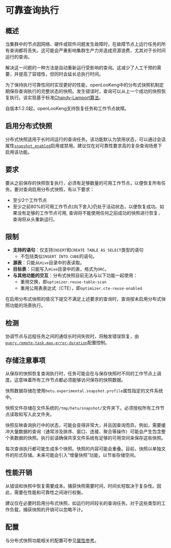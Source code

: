 # 可靠查询执行

## 概述

当集群中的节点因网络、硬件或软件问题发生故障时，在故障节点上运行任务的所有查询都将丢失。这可能会严重影响集群生产力并造成资源浪费，尤其对于长时间运行的查询。

解决这一问题的一种方法是自动重新运行受影响的查询。这减少了人工干预的需要，并提高了容错性，但同时会延长总执行时间。

为了保持执行可靠性同时实现更好的性能，openLooKeng中的分布式快照机制定期保存查询执行的完整状态的快照。发生错误时，查询可以从上一个成功的快照恢复执行。该实现基于标准[Chandy-Lamport算法](https://en.wikipedia.org/wiki/Chandy%E2%80%93Lamport_algorithm)。

自版本1.2.0起，openLooKeng支持恢复任务和工作节点故障。

## 启用分布式快照

分布式快照适用于长时间运行的查询任务。该功能默认为禁用状态，可以通过会话属性[`snapshot_enabled`](properties.html#snapshot_enabled)启用或禁用。建议仅在对可靠性要求高的复杂查询场景下启用该功能。

## 要求

要从之前保存的快照恢复执行，必须有足够数量的可用工作节点，以便恢复所有任务。要对查询启用分布式快照，有以下要求：

- 至少2个工作节点
- 至少之前80%的可用工作节点(向下舍入)仍处于活动状态，以便恢复成功。如果没有足够的工作节点可用, 查询将不能使用任何之前成功的快照进行恢复，查询将从头重新运行。

## 限制

- **支持的语句**：仅支持`INSERT`和`CREATE TABLE AS SELECT`类型的语句
  - 不包括类似`INSERT INTO CUBE`的语句。
- **源表**：只能从`Hive`目录中的表读取。
- **目标表**：只能写入`Hive`目录中的表，格式为`ORC`。
- **与其他功能的交互**：分布式快照目前无法与以下功能一起使用：
  - 重用交换，即`optimizer.reuse-table-scan`
  - 重用公用表表达式（CTE），即`optimizer.cte-reuse-enabled`

在启用分布式快照的情况下提交不满足上述要求的查询时，查询按未启用分布式快照功能的场景执行。

## 检测

协调节点与远程任务之间的通信长时间失败时，将触发错误恢复，由[`query.remote-task.max-error-duration`](properties.html#queryremote-taskmax-error-duration)配置控制。

## 存储注意事项

从保存的快照恢复查询执行时，任务可能会在与保存快照时不同的工作节点上调度。这意味着所有工作节点都必须能够访问保存的快照数据。

快照数据存储在使用`hetu.experimental.snapshot.profile`属性指定的文件系统中。

快照文件存储在文件系统的`/tmp/hetu/snapshot/`文件夹下。必须授权所有工作节点读取和写入此文件夹。

快照反映查询执行中的状态，可能会变得非常大，并且因查询而异。例如，需要缓冲大量数据的查询（通常涉及排序、窗口、连接、聚合等操作）可能会产生包含整个表数据的快照。执行前请确保共享文件系统有足够的可用空间来保存这些快照。

每次查询执行都可能生成多个快照。快照的内容可能会重叠。目前，快照以单独文件的形式存储。未来可能会引入“增量快照”功能，以节省存储空间。

## 性能开销

从错误和快照中恢复需要成本。捕获快照需要时间，时间长短取决于复杂性。因此，需要在性能和可靠性之间进行权衡。

建议仅在必要时启用分布式快照，如运行时间较长的查询任务。对于这些类型的工作负载，捕获快照的开销可以忽略不计。

## 配置

与分布式快照功能相关的配置可参见[属性参考](properties.html#分布式快照)。